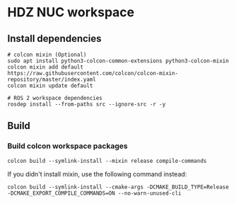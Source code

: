 # HDZ NUC workspace

## Install dependencies
```shell
# colcon mixin (Optional)
sudo apt install python3-colcon-common-extensions python3-colcon-mixin
colcon mixin add default https://raw.githubusercontent.com/colcon/colcon-mixin-repository/master/index.yaml
colcon mixin update default

# ROS 2 workspace dependencies
rosdep install --from-paths src --ignore-src -r -y
```

## Build

### Build colcon workspace packages
```shell
colcon build --symlink-install --mixin release compile-commands
```

If you didn't install mixin, use the following command instead:
```shell
colcon build --symlink-install --cmake-args -DCMAKE_BUILD_TYPE=Release -DCMAKE_EXPORT_COMPILE_COMMANDS=ON --no-warn-unused-cli
```

